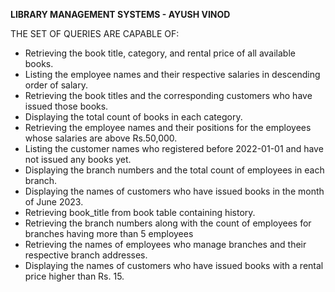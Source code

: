 **LIBRARY MANAGEMENT SYSTEMS - AYUSH VINOD**

THE SET OF QUERIES ARE CAPABLE OF:

* Retrieving the book title, category, and rental price of all available books.
* Listing the employee names and their respective salaries in descending order of salary.
* Retrieving the book titles and the corresponding customers who have issued those books.
* Displaying the total count of books in each category.
* Retrieving the employee names and their positions for the employees whose salaries are above Rs.50,000.
* Listing the customer names who registered before 2022-01-01 and have not issued any books yet.
* Displaying the branch numbers and the total count of employees in each branch.
* Displaying the names of customers who have issued books in the month of June 2023.
* Retrieving book_title from book table containing history.
* Retrieving the branch numbers along with the count of employees for branches having more than 5 employees
* Retrieving the names of employees who manage branches and their respective branch addresses.
* Displaying the names of customers who have issued books with a rental price higher than Rs. 15.
